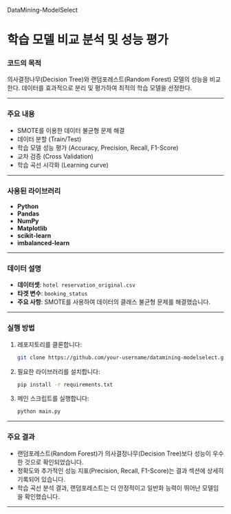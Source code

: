 DataMining-ModelSelect
# 학습 모델 비교 분석 및 성능 평가


### 코드의 목적
의사결정나무(Decision Tree)와 랜덤포레스트(Random Forest) 모델의 성능을 비교한다. 
데이터를 효과적으로 분리 및 평가하여 최적의 학습 모델을 선정한다.

---

### 주요 내용
- SMOTE를 이용한 데이터 불균형 문제 해결
- 데이터 분할 (Train/Test)
- 학습 모델 성능 평가 (Accuracy, Precision, Recall, F1-Score)
- 교차 검증 (Cross Validation)
- 학습 곡선 시각화 (Learning curve)

---

### 사용된 라이브러리
- **Python**
- **Pandas**
- **NumPy**
- **Matplotlib**
- **scikit-learn**
- **imbalanced-learn**

---

### 데이터 설명
- **데이터셋**: `hotel reservation_original.csv`
- **타겟 변수**: `booking_status`
- **주요 사항**: SMOTE를 사용하여 데이터의 클래스 불균형 문제를 해결했습니다.

---

### 실행 방법
1. 레포지토리를 클론합니다:
   ```bash
   git clone https://github.com/your-username/datamining-modelselect.git
   ```
2. 필요한 라이브러리를 설치합니다:
   ```bash
   pip install -r requirements.txt
   ```
3. 메인 스크립트를 실행합니다:
   ```bash
   python main.py
   ```

---

### 주요 결과
- 랜덤포레스트(Random Forest)가 의사결정나무(Decision Tree)보다 성능이 우수한 것으로 확인되었습니다.
- 정확도와 추가적인 성능 지표(Precision, Recall, F1-Score)는 결과 섹션에 상세히 기록되어 있습니다.
- 학습 곡선 분석 결과, 랜덤포레스트는 더 안정적이고 일반화 능력이 뛰어난 모델임을 확인했습니다.


---
